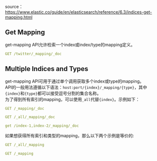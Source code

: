 source：https://www.elastic.co/guide/en/elasticsearch/reference/6.3/indices-get-mapping.html

## Get Mapping
get-mapping API允许检索一个index或index/type的mapping定义。
```yaml
GET /twitter/_mapping/_doc
```

## Multiple Indices and Types
get-mapping API可用于通过单个调用获取多个index或type的mapping。  
API的一般用法遵循以下语法：`host:port/{index}/_mapping/{type}`，其中`{index}`和`{type}`都可以接受逗号分割的集合名称。  
为了得到所有索引的mapping，可以使用`_all`代替`{index}`。示例如下：
```yaml
GET /_mapping/_doc

GET /_all/_mapping/_doc

get /index-1,index-2/_mapping/_doc

```

如果想获得所有索引和类型的mapping，那么以下两个示例是等价的:
```yaml
GET /_all/_mapping

GET /_mapping
```